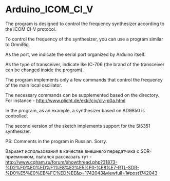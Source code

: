 # Arduino_ICOM_CI_V

The program is designed to control the frequency synthesizer according to the ICOM CI-V protocol.

To control the frequency of the synthesizer, you can use a program similar to OmniRig.

As the port, we indicate the serial port organized by Arduino itself.

As the type of transceiver, indicate Ike IC-706 (the brand of the transceiver can be changed inside the program).

The program implements only a few commands that control the frequency of the main local oscillator.

The necessary commands can be supplemented based on the directory. For instance - http://www.plicht.de/ekki/civ/civ-p0a.html

In the program, as an example, a synthesizer based on AD9850 is controlled.

The second version of the sketch implements support for the SI5351 synthesizer.

PS: Comments in the program in Russian. Sorry.

Вариант использования в качестве внешнего передатчика с SDR-приемником, пытался рассказать тут - http://www.cqham.ru/forum/showthread.php?31873-%D2%F0%E0%ED%F1%E8%E2%E5%F0-%E8%E7-RTL-SDR-%D0%E5%E0%EB%FC%ED%EE&p=1742043&viewfull=1#post1742043
